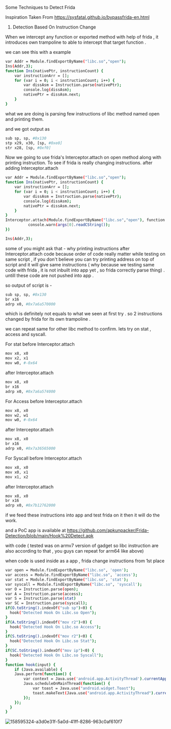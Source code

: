 Some Techniques to Detect Frida

Inspiration Taken From
https://sysfatal.github.io/bypassfrida-en.html

1. Detection Based On Instruction Change

When we intercept any function or exported method with help of frida , it introduces own trampoline
to able to intercept that target function . 

we can see this with a example

```sh
var Addr = Module.findExportByName("libc.so","open");
Ins(Addr,3);
function Ins(nativePtr, instructionCount) {
    var instructionArr = [];
    for (var i = 0; i < instructionCount; i++) {
        var dissAsm = Instruction.parse(nativePtr);
        console.log(dissAsm);
        nativePtr = dissAsm.next;
    }        
}
```
what we are doing is parsing few instructions of libc method named open
and printing them. 

and we got output as

```sh
sub sp, sp, #0x130
stp x29, x30, [sp, #0xe0]
str x28, [sp, #0xf0]
```

Now we going to use frida's Interceptor.attach on open method along with printing instruction.
To see if frida is really changing instructions. 
after adding Interceptor.attach

```sh
var Addr = Module.findExportByName("libc.so","open");
function Ins(nativePtr, instructionCount) {
    var instructionArr = [];
    for (var i = 0; i < instructionCount; i++) {
        var dissAsm = Instruction.parse(nativePtr);
        console.log(dissAsm);
        nativePtr = dissAsm.next;
    }        
}
Interceptor.attach(Module.findExportByName("libc.so","open"), function (args) {
          console.warn(args[0].readCString());
})

Ins(Addr,3);
```

some of you might ask that - why printing instructions after Interceptor.attach code because order of code really matter while testing on same script , if you don't believe
you can try printing address on top of script and it will give same instructions ( why because we testing same code with frida , it is not inbuilt into app yet , so frida correctly parse thing) . untill these code are
not pushed into app . 

so output of script is -

```sh
sub sp, sp, #0x130
br x16
adrp x0, #0x7a6a570000
```

which is definitely not equals to what we seen at first try . so 2 instructions changed by frida for its own trampoline .

we can repeat same for other libc method to confirm. 
lets try on stat , access and syscall.

For stat 
before Interceptor.attach
```sh
mov x8, x0
mov x2, x1
mov w0, #-0x64
```
after Interceptor.attach

```sh
mov x8, x0
br x16
adrp x0, #0x7a6a574000
```

For Access
before Interceptor.attach
```sh
mov x8, x0
mov w2, w1
mov w0, #-0x64
```
after Interceptor.attach

```sh
mov x8, x0
br x16
adrp x0, #0x7a36565000
```

For Syscall
before Interceptor.attach
```sh
mov x8, x0
mov x0, x1
mov x1, x2
```
after Interceptor.attach
```sh
mov x8, x0
br x16
adrp x0, #0x7b12762000
```

if we feed these instructions into app and test frida on it then it will do the work.

and a PoC app is available at 
https://github.com/apkunpacker/Frida-Detection/blob/main/Hook%20Detect.apk

with code ( tested was on armv7 version of gadget so libc instruction are also according to that , you guys can repeat for arm64 like above)

when code is used inside as a app , frida change instructions from 1st place 

```sh
var open = Module.findExportByName("libc.so", 'open');
var access = Module.findExportByName("libc.so", 'access');
var stat = Module.findExportByName("libc.so", 'stat');
var syscall = Module.findExportByName("libc.so", 'syscall');
var O = Instruction.parse(open);
var A = Instruction.parse(access);
var S = Instruction.parse(stat)
var SC = Instruction.parse(syscall);
if(O.toString().indexOf("sub sp")<0) {
  hook("Detected Hook On Libc.so Open");
}
if(A.toString().indexOf("mov r2")<0) {
  hook("Detected Hook On Libc.so Access");
}
if(S.toString().indexOf("mov r2")<0) {
  hook("Detected Hook On Libc.so Stat");
}
if(SC.toString().indexOf("mov ip")<0) {
  hook("Detected Hook On Libc.so Syscall");
}
function hook(input) {
    if (Java.available) {
    Java.perform(function() {
        var context = Java.use('android.app.ActivityThread').currentApplication().getApplicationContext();
        Java.scheduleOnMainThread(function() {
            var toast = Java.use("android.widget.Toast");
            toast.makeText(Java.use("android.app.ActivityThread").currentApplication().getApplicationContext(), Java.use("java.lang.String").$new(input), 1).show();
        });
    });                        
  }
}
```
![158595324-a3d0e31f-5a0d-41ff-8286-963c0af610f7](https://user-images.githubusercontent.com/27184655/170197700-4b285080-6c95-4681-b271-cb7e5fb1be6e.jpg)
